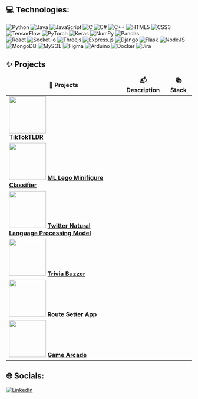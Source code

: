 ## 💻 Technologies:
![Python](https://img.shields.io/badge/python-3670A0?style=for-the-badge&logo=python&logoColor=ffdd54) ![Java](https://img.shields.io/badge/java-%23ED8B00.svg?style=for-the-badge&logo=java&logoColor=white) ![JavaScript](https://img.shields.io/badge/javascript-%23323330.svg?style=for-the-badge&logo=javascript&logoColor=%23F7DF1E) ![C](https://img.shields.io/badge/c-%2300599C.svg?style=for-the-badge&logo=c&logoColor=white) ![C#](https://img.shields.io/badge/c%23-%23239120.svg?style=for-the-badge&logo=c-sharp&logoColor=white) ![C++](https://img.shields.io/badge/c++-%2300599C.svg?style=for-the-badge&logo=c%2B%2B&logoColor=white) ![HTML5](https://img.shields.io/badge/html5-%23E34F26.svg?style=for-the-badge&logo=html5&logoColor=white) ![CSS3](https://img.shields.io/badge/css3-%231572B6.svg?style=for-the-badge&logo=css3&logoColor=white)   
![TensorFlow](https://img.shields.io/badge/TensorFlow-%23FF6F00.svg?style=for-the-badge&logo=TensorFlow&logoColor=white) ![PyTorch](https://img.shields.io/badge/PyTorch-%23EE4C2C.svg?style=for-the-badge&logo=PyTorch&logoColor=white)  ![Keras](https://img.shields.io/badge/Keras-%23D00000.svg?style=for-the-badge&logo=Keras&logoColor=white) ![NumPy](https://img.shields.io/badge/numpy-%23013243.svg?style=for-the-badge&logo=numpy&logoColor=white) 
![Pandas](https://img.shields.io/badge/pandas-%23150458.svg?style=for-the-badge&logo=pandas&logoColor=white)  
![React](https://img.shields.io/badge/react-%2320232a.svg?style=for-the-badge&logo=react&logoColor=%2361DAFB) ![Socket.io](https://img.shields.io/badge/Socket.io-black?style=for-the-badge&logo=socket.io&badgeColor=010101) ![Threejs](https://img.shields.io/badge/threejs-black?style=for-the-badge&logo=three.js&logoColor=white) ![Express.js](https://img.shields.io/badge/express.js-%23404d59.svg?style=for-the-badge&logo=express&logoColor=%2361DAFB) ![Django](https://img.shields.io/badge/django-%23092E20.svg?style=for-the-badge&logo=django&logoColor=white) ![Flask](https://img.shields.io/badge/flask-%23000.svg?style=for-the-badge&logo=flask&logoColor=white) ![NodeJS](https://img.shields.io/badge/node.js-6DA55F?style=for-the-badge&logo=node.js&logoColor=white)  
![MongoDB](https://img.shields.io/badge/MongoDB-%234ea94b.svg?style=for-the-badge&logo=mongodb&logoColor=white) ![MySQL](https://img.shields.io/badge/mysql-%2300f.svg?style=for-the-badge&logo=mysql&logoColor=white) ![Figma](https://img.shields.io/badge/figma-%23F24E1E.svg?style=for-the-badge&logo=figma&logoColor=white) ![Arduino](https://img.shields.io/badge/-Arduino-00979D?style=for-the-badge&logo=Arduino&logoColor=white) ![Docker](https://img.shields.io/badge/docker-%230db7ed.svg?style=for-the-badge&logo=docker&logoColor=white) ![Jira](https://img.shields.io/badge/jira-%230A0FFF.svg?style=for-the-badge&logo=jira&logoColor=white)


## ✨ Projects
<table>
  <thead align="center">
    <tr border: none;>
      <td><b>🎁 Projects</b></td>
      <td><b>📬 Description</b></td>
    <td><b>📚 Stack</b></td>
    </tr>
  </thead>
  <tbody>
    <tr>
      <td>
        <div style="display:flex;flex-direction:column">
        <img src="https://camo.githubusercontent.com/1abe382eb559325d0ae5171c126996e01c2dce4260443ad186e8c24d81350b02/68747470733a2f2f692e696d6775722e636f6d2f3838477776737a2e706e67"  style="max-width: 400px;height:100px;"></img>
      <a href="https://github.com/HenryZhang0/TikTokTLDR"><b>TikTokTLDR</b></a>
  </div>
      </td>
      <td></td>
      <td></td>
    </tr>
    <tr>
      <td>
        <img src="https://i.imgur.com/spSjbgx.png" style="max-width: 400px;height:100px;"></img>
        <a href="https://github.com/HenryZhang0/LegoClassification"><b>ML Lego Minifigure Classifier</b></a>
      </td>
      <td></td>
      <td></td>
    </tr>
    <tr>
      <td>
        <img src="https://i.imgur.com/xBzUsaD.png" style="max-width: 400px;height:100px;"></img>
        <a href="https://github.com/HenryZhang0/NaturalLanguageProcessing"><b>Twitter Natural Language Processing Model</b>
        </a>
      </td>
      <td></td>
      <td></td>
    </tr>
    <tr>
      <td>
        <img src="https://i.imgur.com/8rELtQT.png" style="max-width: 400px;height:100px;"></img>
        <a href="https://github.com/HenryZhang0/trivia-buzzer"><b>Trivia Buzzer</b></a>
      </td>
      <td></td>
      <td></td>
    </tr>
    <tr>
      <td>
        <a href="https://github.com/HenryZhang0/route-setter-app">
          <img src="https://i.imgur.com/zwwy4kY.png"  style="max-width: 400px;height:100px;"></img>
          <b>Route Setter App</b>
        </a>
      </td>
      <td></td>
      <td></td>
    </tr>
    <tr>
      <td>
      <img src="https://i.imgur.com/aTkMfB3.png" style="max-width: 400px;height:100px;"></img>
      <a href="https://github.com/HenryZhang0/Henry-s-Game-Arcade"><b>Game Arcade</b>
        </a>
      </td>
      <td></td>
      <td></td>
    </tr>
  </tbody>
</table>

## 🌐 Socials:
[![LinkedIn](https://img.shields.io/badge/LinkedIn-%230077B5.svg?logo=linkedin&logoColor=white)](https://linkedin.com/in/HenryZhang0) 
